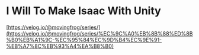 # I Will To Make Isaac With Unity
[https://velog.io/@movingfrog/series/](https://velog.io/@movingfrog/series/%EC%9C%A0%EB%8B%88%ED%8B%B0%EB%A1%9C-%EC%95%84%EC%9D%B4%EC%9E%91-%EB%A7%8C%EB%93%A4%EA%B8%B0)
